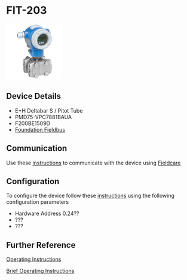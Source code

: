 # FIT-203

![](../images/device_images/deltabar_s.jpg)

## Device Details
+ E+H Deltabar S / Pitot Tube
+ PMD75-VPC7881BAUA
+ F200BE1509D
+ [Foundation Fieldbus](../protocols/connection_ff.md)

## Communication
Use these [instructions](../protocols/connection_ff.md) to communicate with the device using [Fieldcare](../fieldcare/fieldcare.md)

## Configuration
To configure the device follow these [instructions](../commissioning_instructions/deltabar_s_ff.md) using the following configuration parameters

+ Hardware Address 0.24??
+ ???
+ ???

## Further Reference
[Operating Instructions](../manuals/deltabar_s_operating_ff.pdf)

[Brief Operating Instructions](../manuals/deltabar_s_brief_ff.pdf)
